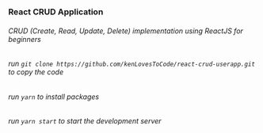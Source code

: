 ### React CRUD Application
###### CRUD (Create, Read, Update, Delete) implementation using ReactJS for beginners

###### run `git clone https://github.com/kenLovesToCode/react-crud-userapp.git` to copy the code

###### run `yarn` to install packages

###### run `yarn start` to start the development server
